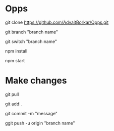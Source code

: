 # Opps

git clone https://github.com/AdvaitBorkar/Opps.git

git branch "branch name"

git switch "branch name"

npm install

npm start



# Make changes

git pull

git add .

git commit -m "message"

ggit push -u origin "branch name"


